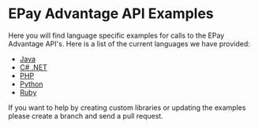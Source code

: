 EPay Advantage API Examples
======================

Here you will find language specific examples for calls to the EPay Advantage API's.  Here is a list of the current languages we have provided:

* [Java](java)
* [C# .NET](net40)
* [PHP](php)
* [Python](python)
* [Ruby](ruby)

If you want to help by creating custom libraries or updating the examples please create a branch and send a pull request.
